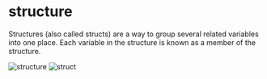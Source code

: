 # structure
Structures (also called structs) are a way to group several related variables into one place. 
Each variable in the structure is known as a member of the structure.

![structure](https://user-images.githubusercontent.com/124857336/234467954-c8fe3ee2-74d9-4ed1-b2e9-509f9539e2f3.JPG)
![struct](https://user-images.githubusercontent.com/124857336/234467956-f7f66dd2-fb03-4b30-bec0-d649fabeb8fa.JPG)
